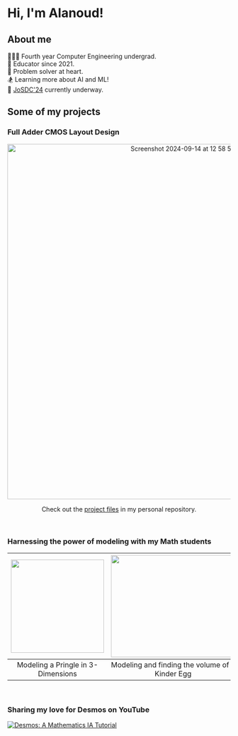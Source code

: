 # Hi, I'm Alanoud!
## About me
🧗🏽‍♀️ Fourth year Computer Engineering undergrad. <br/>
🍏 Educator since 2021. <br/>
🧠 Problem solver at heart. <br/>
🏂 Learning more about AI and ML! <br/>
🚀 [JoSDC'24](https://www.linkedin.com/company/josdc23/) currently underway. <br/>

## Some of my projects
### Full Adder CMOS Layout Design
<div align = "center">
<img width="800" alt="Screenshot 2024-09-14 at 12 58 59 PM" src="https://github.com/user-attachments/assets/ea7f4654-6dbe-4adf-9e70-3d7db230c6b1">
  
  Check out the [project files](/CMOS%20Full%20Adder%20Files/) in my personal repository.
</div>
</br>

### Harnessing the power of modeling with my Math students
| <img src="https://github.com/user-attachments/assets/0f2074b9-965b-466a-b7b3-1511709ded72" width="210" height="210"> | <img src="https://github.com/user-attachments/assets/ce03a5b5-df79-4e3a-9612-69d5de6603da" width="280" height="230"> | <img src="https://github.com/user-attachments/assets/e898811a-2704-4362-a1f4-2640e7a2e37f" width="210" height="210"> |
|:----------------------:|:----------------------:|:----------------------:|
| Modeling a Pringle in 3-Dimensions | Modeling and finding the volume of a Kinder Egg | Modeling a free-kick in 3-Dimensions |
</br>

### Sharing my love for Desmos on YouTube
<!-- BEGIN YOUTUBE-CARD -->
[![Desmos: A Mathematics IA Tutorial](https://ytcards.demolab.com/?id=LiDkdGWbdg0&title=Desmos:+A+Mathematics+IA+Tutorial&lang=en&background_color=%f6f6f6f6&title_color=%2e2e2e2e&stats_color=%2e2e2e2e&max_title_lines=1&width=300&border_radius=5&duration=294 "Desmos: A Mathematics IA Tutorial")](https://youtu.be/LiDkdGWbdg0?si=xtq_g-NO9iX699A2)
<!-- END YOUTUBE-CARD -->
